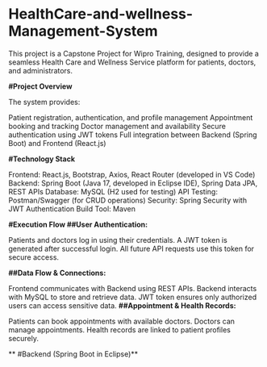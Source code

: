 # HealthCare-and-wellness-Management-System


This project is a Capstone Project for Wipro Training, designed to provide a seamless Health Care and Wellness Service platform for patients, doctors, and administrators.

**#Project Overview**

The system provides:

Patient registration, authentication, and profile management
Appointment booking and tracking
Doctor management and availability
Secure authentication using JWT tokens
Full integration between Backend (Spring Boot) and Frontend (React.js)

**#Technology Stack**

Frontend: React.js, Bootstrap, Axios, React Router (developed in VS Code)
Backend: Spring Boot (Java 17, developed in Eclipse IDE), Spring Data JPA, REST APIs
Database: MySQL (H2 used for testing)
API Testing: Postman/Swagger (for CRUD operations)
Security: Spring Security with JWT Authentication
Build Tool: Maven


**#Execution Flow
##User Authentication:**

Patients and doctors log in using their credentials.
A JWT token is generated after successful login.
All future API requests use this token for secure access.

**##Data Flow & Connections:**

Frontend communicates with Backend using REST APIs.
Backend interacts with MySQL to store and retrieve data.
JWT token ensures only authorized users can access sensitive data.
**##Appointment & Health Records:**

Patients can book appointments with available doctors.
Doctors can manage appointments.
Health records are linked to patient profiles securely.

** #Backend (Spring Boot in Eclipse)**
